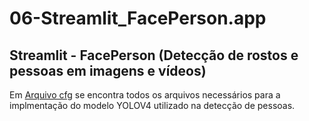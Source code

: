 # 06-Streamlit_FacePerson.app

## Streamlit - FacePerson (Detecção de rostos e pessoas em imagens e vídeos) 

Em <a href="https://drive.google.com/file/d/15L4QXKnt7xf4ygP-Fyehfwasepgufvru/view?usp=sharing">Arquivo cfg</a> se encontra todos os arquivos necessários para a implmentação do modelo YOLOV4 utilizado na detecção de pessoas. 
